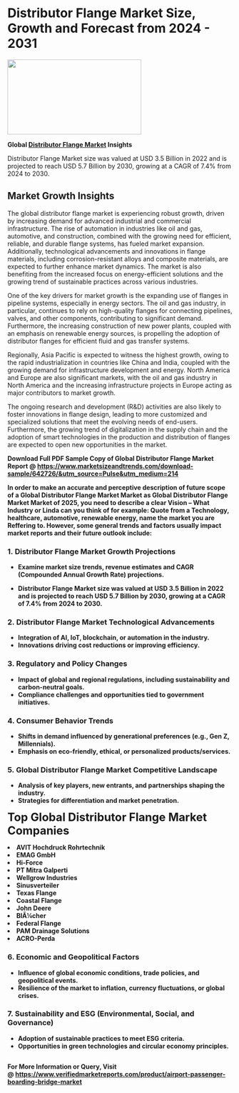 <H1>Distributor Flange Market Size, Growth and Forecast from 2024 - 2031</H1><img class="aligncenter size-medium wp-image-584254" src="https://thirdeyenews.in/wp-content/uploads/2024/09/Global-Market-Research-300x168.jpeg" alt="" width="300" height="168" /><p><strong>Global&nbsp;<a href="https://www.marketsizeandtrends.com/download-sample/642726/&amp;utm_source=Pulse&amp;utm_medium=214">Distributor Flange Market</a> Insights</strong></p><p>Distributor Flange Market size was valued at USD 3.5 Billion in 2022 and is projected to reach USD 5.7 Billion by 2030, growing at a CAGR of 7.4% from 2024 to 2030.</p><p><h2>Market Growth Insights</h2> <p>The global distributor flange market is experiencing robust growth, driven by increasing demand for advanced industrial and commercial infrastructure. The rise of automation in industries like oil and gas, automotive, and construction, combined with the growing need for efficient, reliable, and durable flange systems, has fueled market expansion. Additionally, technological advancements and innovations in flange materials, including corrosion-resistant alloys and composite materials, are expected to further enhance market dynamics. The market is also benefiting from the increased focus on energy-efficient solutions and the growing trend of sustainable practices across various industries.</p> <p><strong></strong></p> <p>One of the key drivers for market growth is the expanding use of flanges in pipeline systems, especially in energy sectors. The oil and gas industry, in particular, continues to rely on high-quality flanges for connecting pipelines, valves, and other components, contributing to significant demand. Furthermore, the increasing construction of new power plants, coupled with an emphasis on renewable energy sources, is propelling the adoption of distributor flanges for efficient fluid and gas transfer systems.</p> <p>Regionally, Asia Pacific is expected to witness the highest growth, owing to the rapid industrialization in countries like China and India, coupled with the growing demand for infrastructure development and energy. North America and Europe are also significant markets, with the oil and gas industry in North America and the increasing infrastructure projects in Europe acting as major contributors to market growth.</p> <p>The ongoing research and development (R&D) activities are also likely to foster innovations in flange design, leading to more customized and specialized solutions that meet the evolving needs of end-users. Furthermore, the growing trend of digitalization in the supply chain and the adoption of smart technologies in the production and distribution of flanges are expected to open new opportunities in the market.</p> <p><strong></p><p><span class=""><strong>Download Full PDF Sample Copy of Global Distributor Flange Market Report</strong> @ <a href="https://www.marketsizeandtrends.com/download-sample/642726/&amp;utm_source=Pulse&amp;utm_medium=214" target="_blank">https://www.marketsizeandtrends.com/download-sample/642726/&amp;utm_source=Pulse&amp;utm_medium=214</a></span></p><p>In order to make an accurate and perceptive description of future scope of a Global&nbsp;Distributor Flange Market Market as Global&nbsp;Distributor Flange Market Market of 2025, you need to describe a clear Vision &ndash; What Industry or Linda can you think of for example: Quote from a Technology, healthcare, automotive, renewable energy, name the market you are Reffering to. However, some general trends and factors usually impact market reports and their future outlook include:</p><h3>1.&nbsp;<strong>Distributor Flange Market Growth Projections</strong></h3><ul><li>Examine market size trends, revenue estimates and CAGR (Compounded Annual Growth Rate) projections.</li><li><p>Distributor Flange Market size was valued at USD 3.5 Billion in 2022 and is projected to reach USD 5.7 Billion by 2030, growing at a CAGR of 7.4% from 2024 to 2030.</p></li></ul><h3>2.&nbsp;<strong>Distributor Flange Market Technological Advancements</strong></h3><ul><li>Integration of AI, IoT, blockchain, or automation in the industry.</li><li>Innovations driving cost reductions or improving efficiency.</li></ul><h3>3.&nbsp;<strong>Regulatory and Policy Changes</strong></h3><ul><li>Impact of global and regional regulations, including sustainability and carbon-neutral goals.</li><li>Compliance challenges and opportunities tied to government initiatives.</li></ul><h3>4.&nbsp;<strong>Consumer Behavior Trends</strong></h3><ul><li>Shifts in demand influenced by generational preferences (e.g., Gen Z, Millennials).</li><li>Emphasis on eco-friendly, ethical, or personalized products/services.</li></ul><h3>5.&nbsp;<strong>Global Distributor Flange Market Competitive Landscape</strong></h3><ul><li>Analysis of key players, new entrants, and partnerships shaping the industry.</li><li>Strategies for differentiation and market penetration.</li></ul><p data-pm-slice="1 1 []"><span style="color: inherit; font-family: inherit; font-size: 25px;">Top Global Distributor Flange Market Companies</span></p><div class="" data-test-id=""><p><li>AVIT Hochdruck Rohrtechnik</li><li> EMAG GmbH</li><li> Hi-Force</li><li> PT Mitra Galperti</li><li> Wellgrow Industries</li><li> Sinusverteiler</li><li> Texas Flange</li><li> Coastal Flange</li><li> John Deere</li><li> BlÃ¼cher</li><li> Federal Flange</li><li> PAM Drainage Solutions</li><li> ACRO-Perda</li></p></div><h3>6.&nbsp;<strong>Economic and Geopolitical Factors</strong></h3><ul><li>Influence of global economic conditions, trade policies, and geopolitical events.</li><li>Resilience of the market to inflation, currency fluctuations, or global crises.</li></ul><h3>7.&nbsp;<strong>Sustainability and ESG (Environmental, Social, and Governance)</strong></h3><ul><li>Adoption of sustainable practices to meet ESG criteria.</li><li>Opportunities in green technologies and circular economy principles.</li></ul><h2><strong style="font-size: 14px;">For More Information or Query, Visit @&nbsp;</strong><a style="background-color: #ffffff; font-size: 14px;" href="https://www.marketsizeandtrends.com/report/distributor-flange-market/" target="_blank">https://www.verifiedmarketreports.com/product/airport-passenger-boarding-bridge-market</a></h2>
